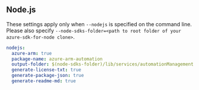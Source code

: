 ## Node.js

These settings apply only when `--nodejs` is specified on the command line.
Please also specify `--node-sdks-folder=<path to root folder of your azure-sdk-for-node clone>`.

``` yaml $(nodejs)
nodejs:
  azure-arm: true
  package-name: azure-arm-automation
  output-folder: $(node-sdks-folder)/lib/services/automationManagement
  generate-license-txt: true
  generate-package-json: true
  generate-readme-md: true
```
